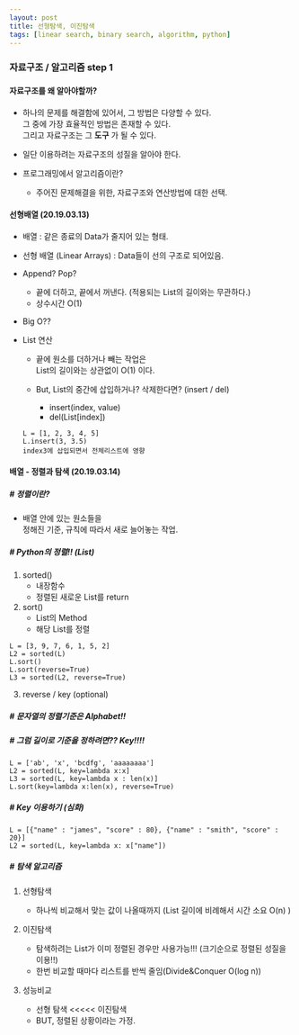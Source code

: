 ```yaml
---
layout: post
title: 선형탐색, 이진탐색
tags: [linear search, binary search, algorithm, python]
---
```


### 자료구조 / 알고리즘 step 1

#### 자료구조를 왜 알아야할까?

- 하나의 문제를 해결함에 있어서, 그 방법은 다양할 수 있다.  
그 중에 가장 효율적인 방법은 존재할 수 있다.  
그리고 자료구조는 그 **도구** 가 될 수 있다.

- 일단 이용하려는 자료구조의 성질을 알아야 한다.

- 프로그래밍에서 알고리즘이란?
    - 주어진 문제해결을 위한, 자료구조와 연산방법에 대한 선택.
    
#### 선형배열 (20.19.03.13)

- 배열 : 같은 종료의 Data가 줄지어 있는 형태.

- 선형 배열 (Linear Arrays) : Data들이 선의 구조로 되어있음.

- Append? Pop?
    - 끝에 더하고, 끝에서 꺼낸다. (적용되는 List의 길이와는 무관하다.)
    - 상수시간 O(1)
    
- Big O??

- List 연산  
    - 끝에 원소를 더하거나 빼는 작업은  
    List의 길이와는 상관없이 O(1) 이다.
    
    - But, List의 중간에 삽입하거나? 삭제한다면? (insert / del)
        - insert(index, value)
        - del(List[index])
        
    ```
    L = [1, 2, 3, 4, 5]
    L.insert(3, 3.5)
    index3에 삽입되면서 전체리스트에 영향
    ```
    
 #### 배열 - 정렬과 탐색 (20.19.03.14)
 
 ##### # 정렬이란?
 
 - 배열 안에 있는 원소들을  
 정해진 기준, 규칙에 따라서 새로 늘어놓는 작업.
 
 ##### # Python의 정렬!! (List)
 
 1. sorted()
    - 내장함수  
    - 정렬된 새로운 List를 return 
 2. sort()
    - List의 Method
    - 해당 List를 정렬
    
 ```angular2html
L = [3, 9, 7, 6, 1, 5, 2]
L2 = sorted(L)
L.sort()
L.sort(reverse=True)
L3 = sorted(L2, reverse=True)

```

3. reverse / key (optional)

##### # 문자열의 정렬기준은 Alphabet!! 
##### # 그럼 길이로 기준을 정하려면?? Key!!!!

```angular2html
L = ['ab', 'x', 'bcdfg', 'aaaaaaaa']
L2 = sorted(L, key=lambda x:x]
L3 = sorted(L, key=lambda x : len(x)]
L.sort(key=lambda x:len(x), reverse=True)
```

##### # Key 이용하기 (심화)
```angular2html
L = [{"name" : "james", "score" : 80}, {"name" : "smith", "score" : 20}]
L2 = sorted(L, key=lambda x: x["name"])
```

##### # 탐색 알고리즘
1. 선형탐색
    - 하나씩 비교해서 맞는 값이 나올때까지 (List 길이에 비례해서 시간 소요 O(n) ) 

2. 이진탐색
    - 탐색하려는 List가 이미 정렬된 경우만 사용가능!!! (크기순으로 정렬된 성질을 이용!!)
    - 한번 비교할 때마다 리스트를 반씩 줄임(Divide&Conquer O(log n))
    
3. 성능비교
    - 선형 탐색 <<<<< 이진탐색
    - BUT, 정렬된 상황이라는 가정.